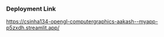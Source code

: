 ### Deployment Link ###
https://csinha134-opengl-computergraphics-aakash--myapp-p5zxdh.streamlit.app/
